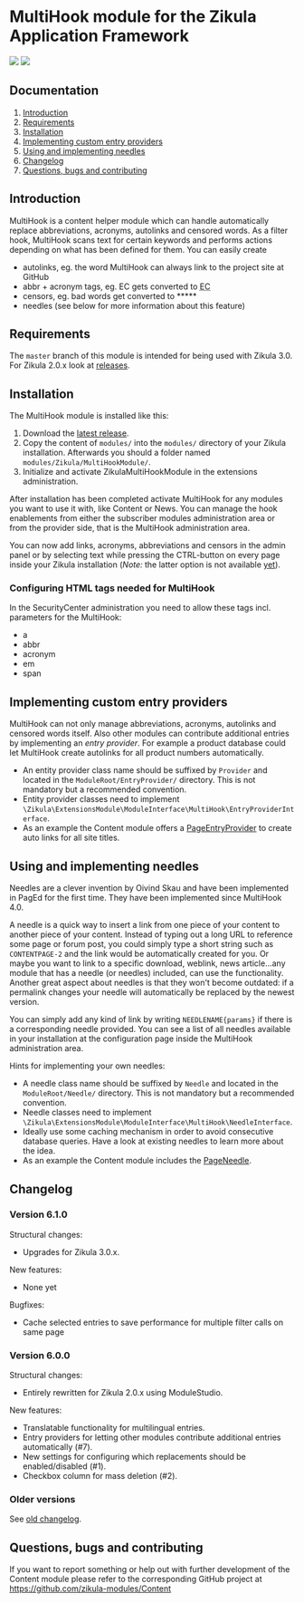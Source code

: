 # MultiHook module for the Zikula Application Framework

[![](https://github.com/zikula-modules/MultiHook/workflows/Generate%20module/badge.svg)](https://github.com/zikula-modules/MultiHook/actions?query=workflow%3A"Generate+module")
[![](https://github.com/zikula-modules/MultiHook/workflows/Test%20module/badge.svg)](https://github.com/zikula-modules/MultiHook/actions?query=workflow%3A"Test+module")

## Documentation

  1. [Introduction](#introduction)
  2. [Requirements](#requirements)
  3. [Installation](#installation)
  4. [Implementing custom entry providers](#implementing-custom-entry-providers)
  5. [Using and implementing needles](#using-and-implementing-needles)
  6. [Changelog](#changelog)
  7. [Questions, bugs and contributing](#questions-bugs-and-contributing)

## Introduction

MultiHook is a content helper module which can handle automatically replace abbreviations, acronyms, autolinks and censored words. As a filter hook, MultiHook scans text for certain keywords and performs actions depending on what has been defined for them. You can easily create

- autolinks, eg. the word MultiHook can always link to the project site at GitHub
- abbr + acronym tags, eg. EC gets converted to <abbr title="European Community">EC</abbr>
- censors, eg. bad words get converted to *****
- needles (see below for more information about this feature)

## Requirements

The `master` branch of this module is intended for being used with Zikula 3.0.
For Zikula 2.0.x look at [releases](https://github.com/zikula-modules/MultiHook/releases/).

## Installation

The MultiHook module is installed like this:

1. Download the [latest release](https://github.com/zikula-modules/MultiHook/releases/latest).
2. Copy the content of `modules/` into the `modules/` directory of your Zikula installation. Afterwards you should a folder named `modules/Zikula/MultiHookModule/`.
3. Initialize and activate ZikulaMultiHookModule in the extensions administration.

After installation has been completed activate MultiHook for any modules you want to use it with, like Content or News. You can manage the hook enablements from either the subscriber modules administration area or from the provider side, that is the MultiHook administration area.

You can now add links, acronyms, abbreviations and censors in the admin panel or by selecting text while pressing the CTRL-button on every page inside your Zikula installation (*Note:* the latter option is not available [yet](https://github.com/zikula-modules/MultiHook/issues/5)).

### Configuring HTML tags needed for MultiHook

In the SecurityCenter administration you need to allow these tags incl. parameters for the MultiHook:

- a
- abbr
- acronym
- em
- span

## Implementing custom entry providers

MultiHook can not only manage abbreviations, acronyms, autolinks and censored words itself. Also other modules can contribute additional entries by implementing an *entry provider*. For example a product database could let MultiHook create autolinks for all product numbers automatically.

- An entity provider class name should be suffixed by `Provider` and located in the `ModuleRoot/EntryProvider/` directory. This is not mandatory but a recommended convention.
- Entity provider classes need to implement `\Zikula\ExtensionsModule\ModuleInterface\MultiHook\EntryProviderInterface`.
- As an example the Content module offers a [PageEntryProvider](https://github.com/zikula-modules/Content/blob/master/modules/Zikula/ContentModule/EntryProvider/PageEntryProvider.php) to create auto links for all site titles.

## Using and implementing needles

Needles are a clever invention by Oivind Skau and have been implemented in PagEd for the first time. They have been implemented since MultiHook 4.0.

A needle is a quick way to insert a link from one piece of your content to another piece of your content. Instead of typing out a long URL to reference some page or forum post, you could simply type a short string such as `CONTENTPAGE-2` and the link would be automatically created for you. Or maybe you want to link to a specific download, weblink, news article...any module that has a needle (or needles) included, can use the functionality. Another great aspect about needles is that they won't become outdated: if a permalink changes your needle will automatically be replaced by the newest version.

You can simply add any kind of link by writing `NEEDLENAME{params}` if there is a corresponding needle provided. You can see a list of all needles available in your installation at the configuration page inside the MultiHook administration area.

Hints for implementing your own needles:

- A needle class name should be suffixed by `Needle` and located in the `ModuleRoot/Needle/` directory. This is not mandatory but a recommended convention.
- Needle classes need to implement `\Zikula\ExtensionsModule\ModuleInterface\MultiHook\NeedleInterface`.
- Ideally use some caching mechanism in order to avoid consecutive database queries. Have a look at existing needles to learn more about the idea.
- As an example the Content module includes the [PageNeedle](https://github.com/zikula-modules/Content/tree/master/modules/Zikula/ContentModule/Needle).

## Changelog

### Version 6.1.0

Structural changes:

- Upgrades for Zikula 3.0.x.

New features:

- None yet

Bugfixes:

- Cache selected entries to save performance for multiple filter calls on same page

### Version 6.0.0

Structural changes:

- Entirely rewritten for Zikula 2.0.x using ModuleStudio.

New features:

- Translatable functionality for multilingual entries.
- Entry providers for letting other modules contribute additional entries automatically (#7).
- New settings for configuring which replacements should be enabled/disabled (#1).
- Checkbox column for mass deletion (#2).

### Older versions

See [old changelog](https://github.com/zikula-modules/MultiHook/blob/5.x-old/docs/changelog.txt).

## Questions, bugs and contributing

If you want to report something or help out with further development of the Content module please refer
to the corresponding GitHub project at https://github.com/zikula-modules/Content
